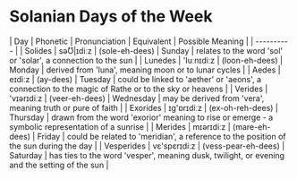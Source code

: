 # Solanian Days of the Week

|        Day | Phonetic | Pronunciation | Equivalent | Possible Meaning |
| ---------- |
|    Solides |    səƱ|ɪdiːz |      (sole-eh-dees) |    Sunday | relates to the word 'sol' or 'solar', a connection to the sun |
|    Lunedes |   'Iuːnɪdiːz |      (loon-eh-dees) |    Monday | derived from 'luna', meaning moon or to lunar cycles |
|      Aedes |       eɪdiːz |           (ay-dees) |   Tuesday | could be linked to 'aether' or 'aeons', a connection to the magic of Rathe or to the sky or heavens |
|    Verides |   'vɪərɪdiːz |      (veer-eh-dees) | Wednesday | may be derived from 'vera', meaning truth or pure of faith |
|   Exorides |   ɪg'ɒrɪdiːz |    (ex-oh-reh-dees) |  Thursday | drawn from the word 'exorior' meaning to rise or emerge - a symbolic representation of a sunrise |
|    Merides |    mɪərɪdiːz |      (mare-eh-dees) |    Friday | could be related to 'meridian', a reference to the position of the sun during the day |
| Vesperides | vɛ'spɛrɪdiːz | (vess-pear-eh-dees) |  Saturday | has ties to the word 'vesper', meaning dusk, twilight, or evening and the setting of the sun |
